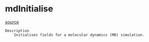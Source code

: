 # mdInitialise

[source](github.com/OpenFOAM-jp/OpenFOAM-utilities-tutorials-jp/blob/master/v1906/preProcessing/mdInitialise/mdInitialise.C/mdInitialise.C)

```
Description
    Initialises fields for a molecular dynamics (MD) simulation.


```

